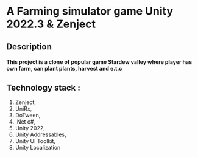 # A Farming simulator game Unity 2022.3 & Zenject
## Description
#### This project is a clone of popular game Stardew valley where player has own farm, can plant plants, harvest and e.t.c
## Technology stack : 
  1. Zenject,
  2. UniRx,
  3. DoTween,
  4. .Net c#,
  5. Unity 2022,
  6. Unity Addressables,
  7. Unity UI Toolkit,
  8. Unity Localization
